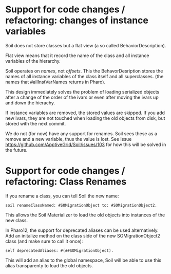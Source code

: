 

# Support for code changes / refactoring: changes of instance variables

Soil does not store classes but a flat view (a so called BehaviorDescription).

Flat view means that it record the name of the class and all instance variables of the hierarchy. 

Soil operates on *names*, not *offsets*. This the BehavorDesription stores the names of all instance variables of the class itself and all superclasses. (the names that #allInstVarNames returns in Pharo).

This design immediately solves the problem of loading serialized objects after a change of the order of the ivars or even after moving the ivars up and down the hierachy.

If instance variables are removed, the stored values are skipped. If you add new ivars, they are not touched when loading the old objects from disk, but stored with the next commit.

We do not (for now) have any support for renames. Soil sees these as a remove and a new variable, thus the value is lost. See Issue https://github.com/ApptiveGrid/Soil/issues/103 for how this will be solved in the future.

# Support for code changes / refactoring: Class Renames

If you rename a class, you can tell Soil the new name:

```
soil renameClassNamed: #SOMigrationObject to: #SOMigrationObject2.
```

This allows the Soil Materializer to load the old objects into instances of the new class. 

In Pharo12, the support for deprecated aliases can be used alternatively. Add an initalize method on the class side of the new SOMigrationObject2 class (and make sure to call it once):

```
self deprecatedAliases: #(##SOMigrationObject).
```

This will add an alias to the global namespace, Soil will be able to use this alias transparenty to load the old objects.
